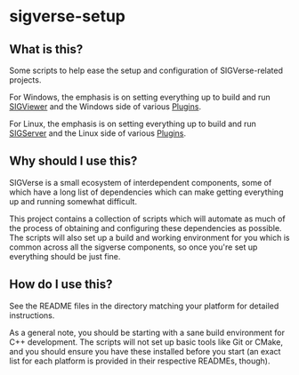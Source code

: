 # sigverse-setup

## What is this?
Some scripts to help ease the setup and configuration of SIGVerse-related projects.

For Windows, the emphasis is on setting everything up to build and run [SIGViewer](https://github.com/noirb/sigverse-SIGViewer) and the Windows side of various [Plugins](https://github.com/noirb/sigverse-plugin).

For Linux, the emphasis is on setting everything up to build and run [SIGServer](https://github.com/noirb/sigverse-SIGServer) and the Linux side of various [Plugins](https://github.com/noirb/sigverse-plugin).

## Why should I use this?
SIGVerse is a small ecosystem of interdependent components, some of which have a long list of dependencies which can make getting everything up and running somewhat difficult.

This project contains a collection of scripts which will automate as much of the process of obtaining and configuring these dependencies as possible. The scripts will also set up a build and working environment for you which is common across all the sigverse components, so once you're set up everything should be just fine.

## How do I use this?
See the README files in the directory matching your platform for detailed instructions.

As a general note, you should be starting with a sane build environment for C++ development. The scripts will not set up basic tools like Git or CMake, and you should ensure you have these installed before you start (an exact list for each platform is provided in their respective READMEs, though).
